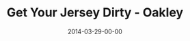 ---
layout: message
category: message
series: "How to Change the World"
title: "Get Your Jersey Dirty - Oakley"
date: 2014-03-29-00-00
message_id: 857
---